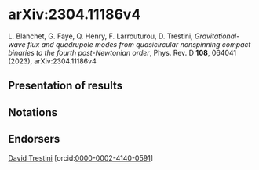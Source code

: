 # arXiv:2304.11186v4

L. Blanchet, G. Faye, Q. Henry, F. Larrouturou, D. Trestini, *Gravitational-wave flux and quadrupole modes from quasicircular nonspinning compact binaries to the fourth post-Newtonian order*, Phys. Rev. D **108**, 064041 (2023), arXiv:2304.11186v4

## Presentation of results

## Notations

## Endorsers

[David Trestini](https://github.com/davidtrestini) [orcid:[0000-0002-4140-0591](https://orcid.org/0000-0002-4140-0591)]
